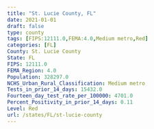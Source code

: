 ```yaml
---
title: "St. Lucie County, FL"
date: 2021-01-01
draft: false
type: county
tags: [FIPS:12111.0,FEMA:4.0,Medium metro,Red]
categories: [FL]
County: St. Lucie County
State: FL
FIPS: 12111.0
FEMA_Region: 4.0
Population: 328297.0
NCHS_Urban_Rural_Classification: Medium metro
Tests_in_prior_14_days: 15432.0
Fourteen_day_test_rate_per_100000: 4701.0
Percent_Positivity_in_prior_14_days: 0.11
Level: Red
url: /states/FL/st-lucie-county
---
```



